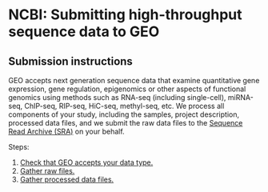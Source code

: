 # NCBI: Submitting high-throughput sequence data to GEO

## Submission instructions

GEO accepts next generation sequence data that examine quantitative gene
expression, gene regulation, epigenomics or other aspects of functional genomics
using methods such as RNA-seq (including single-cell), miRNA-seq, ChIP-seq,
RIP-seq, HiC-seq, methyl-seq, etc. We process all components of your study,
including the samples, project description, processed data files, and we submit
the raw data files to the [Sequence Read Archive (SRA)](https://www.ncbi.nlm.nih.gov/sra/)
on your behalf.

Steps: 

1. [Check that GEO accepts your data type.](https://www.ncbi.nlm.nih.gov/geo/info/seq.html#categories)
2. [Gather raw files.](https://www.ncbi.nlm.nih.gov/geo/info/seq.html#raw)
3. [Gather processed data files.](https://www.ncbi.nlm.nih.gov/geo/info/seq.html#processed)
